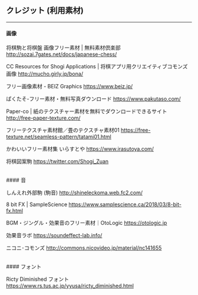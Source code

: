 ## クレジット (利用素材)
<hr>

#### 画像

将棋駒と将棋盤 画像フリー素材 | 無料素材倶楽部
http://sozai.7gates.net/docs/japanese-chess/

CC Resources for Shogi Applications | 将棋アプリ用クリエイティブコモンズ画像
http://mucho.girly.jp/bona/

フリー画像素材 - BEIZ Graphics
https://www.beiz.jp/

ぱくたそ-フリー素材・無料写真ダウンロード
https://www.pakutaso.com/

Paper-co | 紙のテクスチャー素材を無料でダウンロードできるサイト
http://free-paper-texture.com/

フリーテクスチャ素材館／畳のテクスチャ素材01
https://free-texture.net/seamless-pattern/tatami01.html

かわいいフリー素材集 いらすとや
https://www.irasutoya.com/

将棋図案駒
https://twitter.com/Shogi_Zuan

<br>
#### 音

しんえれ外部駒 (駒音)
http://shineleckoma.web.fc2.com/

8 bit FX | SampleScience
https://www.samplescience.ca/2018/03/8-bit-fx.html

BGM・ジングル・効果音のフリー素材｜OtoLogic
https://otologic.jp

効果音ラボ
https://soundeffect-lab.info/

ニコニ･コモンズ
http://commons.nicovideo.jp/material/nc141655

<br>
#### フォント

Ricty Diminished フォント
https://www.rs.tus.ac.jp/yyusa/ricty_diminished.html

